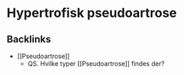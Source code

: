# Hypertrofisk pseudoartrose

## Backlinks
* [[Pseudoartrose]]
	* QS. Hvilke typer [[Pseudoartrose]] findes der?

<!-- {BearID:18A03902-4D14-4EB9-8249-326B18D283D8-7151-000011D7307164C9} -->
